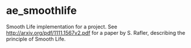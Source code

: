 # ae_smoothlife

Smooth Life implementation for a project. See http://arxiv.org/pdf/1111.1567v2.pdf for a paper by S. Rafler, describing the principle of Smooth Life.
